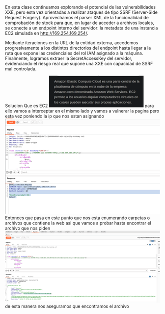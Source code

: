 En esta clase continuamos explorando el potencial de las vulnerabilidades XXE, pero esta vez orientadas a realizar ataques de tipo SSRF (Server-Side Request Forgery). Aprovechamos el parser XML de la funcionalidad de comprobación de stock para que, en lugar de acceder a archivos locales, se conecte a un endpoint interno del servidor: la metadata de una instancia EC2 simulada en http://169.254.169.254/.

Mediante iteraciones en la URL de la entidad externa, accedemos progresivamente a los distintos directorios del endpoint hasta llegar a la ruta que expone las credenciales del rol IAM asignado a la máquina. Finalmente, logramos extraer la SecretAccessKey del servidor, evidenciando el riesgo real que supone una XXE con capacidad de SSRF mal controlada.

Solucion
Que es EC2
![Pasted_image_20250730192315.png](/Imagenes/Pasted_image_20250730192315.png)
para ello vamos a interceptar en el mismo lado y vamos  a vulnerar la pagina pero esta vez poniendo la ip que nos estan asignando
![Pasted_image_20250730193449.png](/Imagenes/Pasted_image_20250730193449.png)
Entonces que pasa en este punto que nos esta enumerando carpetas o archivos que contiene la web asi que vamos a probar hasta encontrar el archivo que nos piden
![Pasted_image_20250730193644.png](/Imagenes/Pasted_image_20250730193644.png)
de esta manera nos aseguramos que encontramos el archivo
